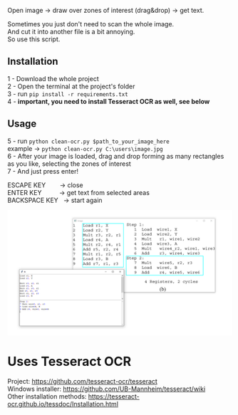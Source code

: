Open image -> draw over zones of interest (drag&drop) -> get text.

Sometimes you just don't need to scan the whole image. </br>
And cut it into another file is a bit annoying. </br>
So use this script. </br>

## Installation
1 - Download the whole project </br>
2 - Open the terminal at the project's folder </br>
3 - run ```pip install -r requirements.txt``` </br>
4 - **important, you need to install Tesseract OCR as well, see below** </br>

## Usage
5 - run ```python clean-ocr.py $path_to_your_image_here``` </br>
example -> ```python clean-ocr.py C:\users\image.jpg``` </br>
6 - After your image is loaded, drag and drop forming as many rectangles as you like, selecting the zones of interest </br>
7 - And just press enter! </br>

ESCAPE KEY &nbsp; &nbsp; &nbsp; &nbsp;-> close </br>
ENTER KEY &nbsp; &nbsp; &nbsp; &nbsp; &nbsp;-> get text from selected areas </br>
BACKSPACE KEY  &nbsp; -> start again</br>

![alt text](https://github.com/MauBorre/clean-ocr/blob/main/example.png?raw=true)

# Uses Tesseract OCR 
Project: https://github.com/tesseract-ocr/tesseract </br>
Windows installer: https://github.com/UB-Mannheim/tesseract/wiki </br>
Other installation methods: https://tesseract-ocr.github.io/tessdoc/Installation.html </br>

